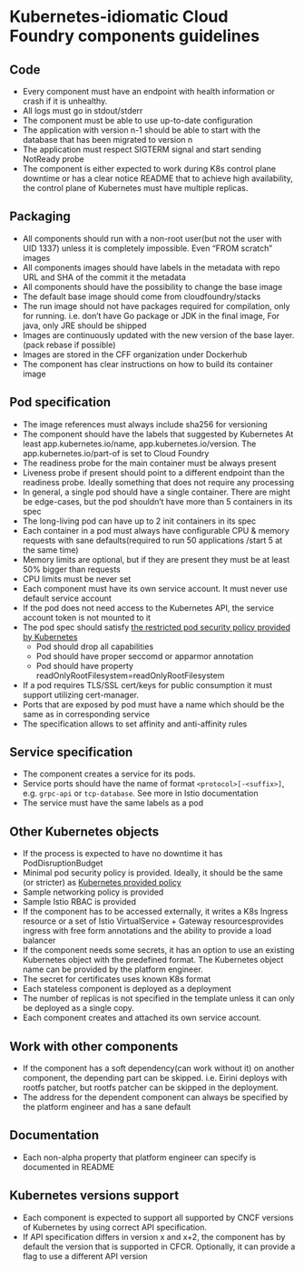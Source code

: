# Kubernetes-idiomatic Cloud Foundry components guidelines

## Code

* Every component must have an endpoint with health information or crash if it is unhealthy.
* All logs must go in stdout/stderr
* The component must be able to use up-to-date configuration
* The application with version n-1 should be able to start with the database that has been migrated to version n
* The application must respect SIGTERM signal and start sending NotReady probe
* The component is either expected to work during K8s control plane downtime or has a clear notice README that to achieve high availability, the control plane of Kubernetes must have multiple replicas.

## Packaging

* All components should run with a non-root user(but not the user with UID 1337) unless it is completely impossible. Even “FROM scratch” images
* All components images should have labels in the metadata with repo URL and SHA of the commit it the metadata
* All components should have the possibility to change the base image
* The default base image should come from cloudfoundry/stacks
* The run image should not have packages required for compilation, only for running. i.e. don’t have Go package or JDK in the final image, For java, only JRE should be shipped
* Images are continuously updated with the new version of the base layer. (pack rebase if possible)
* Images are stored in the CFF organization under Dockerhub
* The component has clear instructions on how to build its container image

## Pod specification

* The image references must always include sha256 for versioning
* The component should have the labels that suggested by Kubernetes At least app.kubernetes.io/name, app.kubernetes.io/version. The app.kubernetes.io/part-of is set to Cloud Foundry
* The readiness probe for the main container must be always present
* Liveness probe if present should point to a different endpoint than the readiness probe. Ideally something that does not require any processing
* In general, a single pod should have a single container. There are might be edge-cases, but the pod shouldn’t have more than 5 containers in its spec
* The long-living pod can have up to 2 init containers in its spec
* Each container in a pod must always have configurable CPU & memory requests with sane defaults(required to run 50 applications /start 5 at the same time)
* Memory limits are optional, but if they are present they must be at least 50% bigger than requests
* CPU limits must be never set
* Each component must have its own service account. It must never use default service account
* If the pod does not need access to the Kubernetes API, the service account token is not mounted to it
* The pod spec should satisfy [the restricted pod security policy provided by Kubernetes](https://raw.githubusercontent.com/kubernetes/website/master/content/en/examples/policy/restricted-psp.yaml)
  * Pod should drop all capabilities
  * Pod should have proper seccomd or apparmor annotation
  * Pod should have property readOnlyRootFilesystem=readOnlyRootFilesystem
* If a pod requires TLS/SSL cert/keys for public consumption it must support utilizing cert-manager.
* Ports that are exposed by pod must have a name which should be the same as in corresponding service
* The specification allows to set affinity and anti-affinity rules
  
## Service specification

* The component creates a service for its pods.
* Service ports should have the name of format `<protocol>[-<suffix>]`, e.g. `grpc-api` or `tcp-database`.  See more in Istio documentation
* The service must have the same labels as a pod

## Other Kubernetes objects

* If the process is expected to have no downtime it has PodDisruptionBudget
* Minimal pod security policy is provided. Ideally, it should be the same (or stricter) as [Kubernetes provided policy](https://raw.githubusercontent.com/kubernetes/website/master/content/en/examples/policy/restricted-psp.yaml)
* Sample networking policy is provided
* Sample Istio RBAC is provided
* If the component has to be accessed externally, it writes a K8s Ingress resource or a set of Istio VirtualService + Gateway resourcesprovides ingress with free form annotations and the ability to provide a load balancer
* If the component needs some secrets, it has an option to use an existing Kubernetes object with the predefined format. The Kubernetes object name can be provided by the platform engineer.
* The secret for certificates uses known K8s format
* Each stateless component is deployed as a deployment
* The number of replicas is not specified in the template unless it can only be deployed as a single copy.
* Each component creates and attached its own service account.

## Work with other components

* If the component has a soft dependency(can work without it) on another component, the depending part can be skipped. i.e. Eirini deploys with rootfs patcher, but rootfs patcher can be skipped in the deployment.
* The address for the dependent component can always be specified by the platform engineer and has a sane default

## Documentation

* Each non-alpha property that platform engineer can specify is documented in README

## Kubernetes versions support

* Each component is expected to support all supported by CNCF versions of Kubernetes by using correct API specification.
* If API specification differs in version x and x+2, the component has by default the version that is supported in CFCR. Optionally, it can provide a flag to use a different API version
